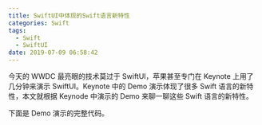 ```yaml
---
title: SwiftUI中体现的Swift语言新特性
categories: Swift
tags:
  - Swift
  - SwiftUI
date: 2019-07-09 06:58:42
---
```


今天的 WWDC 最亮眼的技术莫过于 SwiftUI，苹果甚至专门在 Keynote 上用了几分钟来演示 SwiftUI。Keynote 中的 Demo 演示体现了很多 Swift 语言的新特性，本文就根据 Keynode 中演示的 Demo 来聊一聊这些 Swift 语言的新特性。

下面是 Demo 演示的完整代码。

```swift

```
